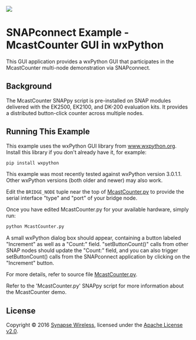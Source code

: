 [![](https://cloud.githubusercontent.com/assets/1317406/12406044/32cd9916-be0f-11e5-9b18-1547f284f878.png)](http://www.synapse-wireless.com/)

# SNAPconnect Example - McastCounter GUI in wxPython

This GUI application provides a wxPython GUI that participates in the McastCounter
multi-node demonstration via SNAPconnect.

## Background

The McastCounter SNAPpy script is pre-installed on SNAP modules delivered with the EK2500, EK2100, and DK-200 evaluation kits.
It provides a distributed button-click counter across multiple nodes.

## Running This Example

This example uses the wxPython GUI library from www.wxpython.org.
Install this library if you don't already have it, for example:

```bash
pip install wxpython
```

This example was most recently tested against wxPython version 3.0.1.1.
Other wxPython versions (both older and newer) may also work.

Edit the `BRIDGE_NODE` tuple near the top of [McastCounter.py](McastCounter.py) to provide the serial
interface "type" and "port" of your bridge node.

Once you have edited McastCounter.py for your available hardware, simply run:

```bash
python McastCounter.py
```

A small wxPython dialog box should appear, containing a button labeled "Increment"
as well as a "Count:" field. "setButtonCount()" calls from other SNAP nodes should
update the "Count:" field, and you can also trigger setButtonCount() calls from the
SNAPconnect application by clicking on the "Increment" button.

For more details, refer to source file [McastCounter.py](McastCounter.py).

Refer to the 'McastCounter.py' SNAPpy script for more information about the McastCounter demo.

## License

Copyright © 2016 [Synapse Wireless](http://www.synapse-wireless.com/), licensed under the [Apache License v2.0](LICENSE.md).

<!-- meta-tags: vvv-snapconnect, vvv-wx, vvv-gui,vvv-python, vvv-example -->
